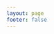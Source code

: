 ```yaml
---
layout: page
footer: false
---
```


<script setup>
import Icons from '../../.vitepress/components/icons.vue'
</script>

<ClientOnly>
  <Icons />
</ClientOnly>
